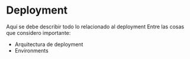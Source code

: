 # Deployment #
Aquí se debe describir todo lo relacionado al deployment
Entre las cosas que considero importante:
* Arquitectura de deployment
* Environments
